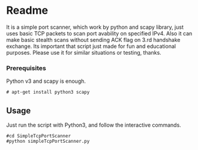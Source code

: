 # Readme
 It is a simple port scanner, which work by python and scapy library, just uses basic TCP packets to scan port avability on specified IPv4. Also it can make basic stealth scans without sending ACK flag on 3.rd handshake exchange. Its important that script just made for fun and educational purposes. Please use it for similar situations or testing, thanks.
 

### Prerequisites

Python v3 and scapy is enough.

```
# apt-get install python3 scapy
```

## Usage

Just run the script with Python3, and follow the interactive commands.

```
#cd SimpleTcpPortScanner
#python simpleTcpPortScanner.py
```

